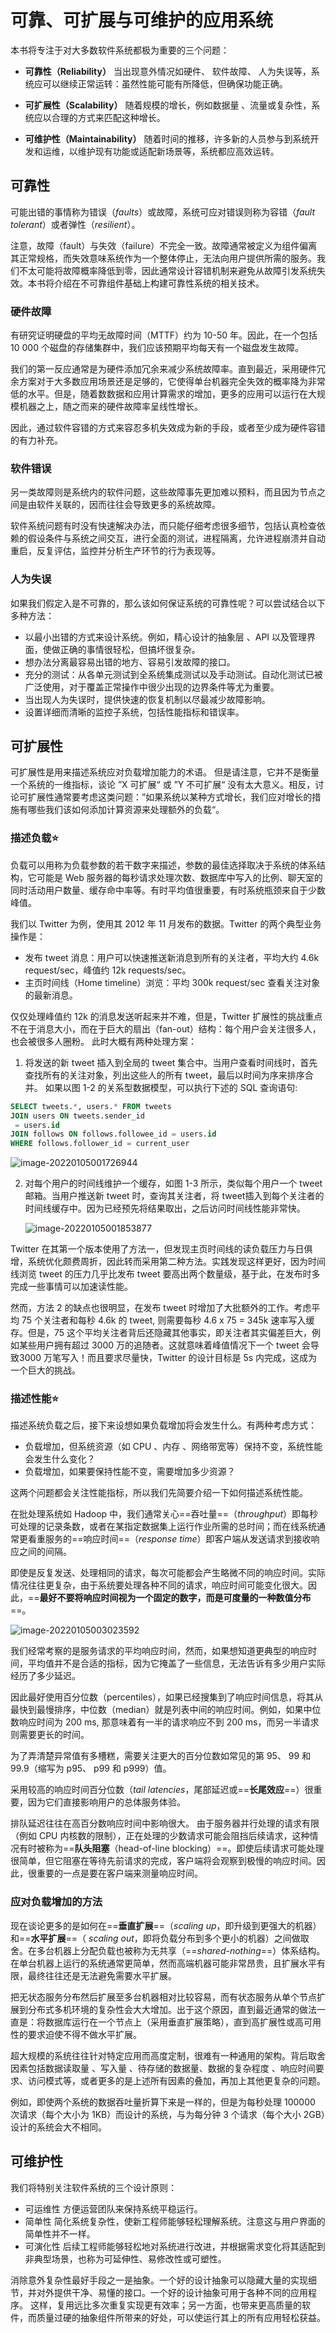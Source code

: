# 可靠、可扩展与可维护的应用系统

 本书将专注于对大多数软件系统都极为重要的三个问题：

* **可靠性（Reliability）**
  当出现意外情况如硬件、 软件故障、 人为失误等，系统应可以继续正常运转：虽然性能可能有所降低，但确保功能正确。 

* **可扩展性（Scalability）**
  随着规模的增长，例如数据量 、流量或复杂性，系统应以合理的方式来匹配这种增长。

* **可维护性（Maintainability）**
  随着时间的推移，许多新的人员参与到系统开发和运维，以维护现有功能或适配新场景等，系统都应高效运转。

## 可靠性

可能出错的事情称为错误（*faults*）或故障，系统可应对错误则称为容错（*fault tolerant*）或者弹性（*resilient*）。

注意，故障（fault）与失效（failure）不完全一致。故障通常被定义为组件偏离其正常规格，而失效意味系统作为一个整体停止，无法向用户提供所需的服务。我们不太可能将故障概率降低到零，因此通常设计容错机制来避免从故障引发系统失效。本书将介绍在不可靠组件基础上构建可靠性系统的相关技术。

### 硬件故障

有研究证明硬盘的平均无故障时间（MTTF）约为 10-50 年。因此，在一个包括 10 000 个磁盘的存储集群中，我们应该预期平均每天有一个磁盘发生故障。

我们的第一反应通常是为硬件添加冗余来减少系统故障率。直到最近，采用硬件冗余方案对于大多数应用场景还是足够的，它使得单台机器完全失效的概率降为非常低的水平。但是，随着数数据和应用计算需求的增加，更多的应用可以运行在大规模机器之上，随之而来的硬件故障率呈线性增长。

因此，通过软件容错的方式来容忍多机失效成为新的手段，或者至少成为硬件容错的有力补充。 

### 软件错误

另一类故障则是系统内的软件问题，这些故障事先更加难以预料，而且因为节点之间是由软件关联的，因而往往会导致更多的系统故障。

软件系统问题有时没有快速解决办法，而只能仔细考虑很多细节，包括认真检查依赖的假设条件与系统之间交互，进行全面的测试，进程隔离，允许进程崩溃并自动重启，反复评估，监控并分析生产环节的行为表现等。 

### 人为失误

如果我们假定入是不可靠的，那么该如何保证系统的可靠性呢？可以尝试结合以下多种方法：

* 以最小出错的方式来设计系统。例如，精心设计的抽象层 、API 以及管理界面，使做正确的事情很轻松，但搞坏很复杂。
* 想办法分离最容易出错的地方、容易引发故障的接口。
* 充分的测试：从各单元测试到全系统集成测试以及手动测试。自动化测试已被广泛使用，对于覆盖正常操作中很少出现的边界条件等尤为重要。
* 当出现人为失误时，提供快速的恢复机制以尽最减少故障影响。
* 设置详细而清晰的监控子系统，包括性能指标和错误率。

## 可扩展性

可扩展性是用来描述系统应对负载增加能力的术语。 但是请注意，它并不是衡量一个系统的一维指标，谈论 ”X 可扩展“ 或 ”Y 不可扩展“ 没有太大意义。相反，讨论可扩展性通常要考虑这类问题：”如果系统以某种方式增长，我们应对增长的措施有哪些我们该如何添加计算资源来处理额外的负载“。

### 描述负载⭐

负载可以用称为负载参数的若干数字来描述，参数的最佳选择取决于系统的体系结构，它可能是 Web 服务器的每秒请求处理次数、数据库中写入的比例、聊天室的同时活动用户数量、缓存命中率等。有时平均值很重要，有时系统瓶颈来自于少数峰值。

我们以 Twitter 为例，使用其 2012 年 11 月发布的数据。Twitter 的两个典型业务操作是：

* 发布 tweet 消息：用户可以快速推送新消息到所有的关注者，平均大约 4.6k request/sec，峰值约 12k requests/sec。
* 主页时间线（Home timeline）浏览：平均 300k request/sec 查看关注对象的最新消息。

仅仅处理峰值约 12k 的消息发送听起来并不难，但是，Twitter 扩展性的挑战重点不在于消息大小，而在于巨大的扇出（fan-out）结构：每个用户会关注很多人， 也会被很多人圈粉。 此时大概有两种处理方案：

1. 将发送的新 tweet 插入到全局的 tweet 集合中。当用户查看时间线时，首先查找所有的关注对象，列出这些人的所有 tweet，最后以时间为序来排序合并。 如果以图 1-2 的关系型数据模型，可以执行下述的 SQL 查询语句:

```sql
SELECT tweets.*, users.* FROM tweets
JOIN users ON tweets.sender_id
 = users.id
JOIN follows ON follows.followee_id = users.id
WHERE follows.follower_id = current_user
```

![image-20220105001726944](https://littleneko.oss-cn-beijing.aliyuncs.com/img/image-20220105001726944.png)

2. 对每个用户的时间线维护一个缓存，如图 1-3 所示，类似每个用户一个 tweet 邮箱。当用户推送新 tweet 时，查询其关注者，将 tweet插入到每个关注者的时间线缓存中。因为已经预先将结果取出，之后访问时间线性能非常快。

   ![image-20220105001853877](https://littleneko.oss-cn-beijing.aliyuncs.com/img/image-20220105001853877.png)

Twitter 在其第一个版本使用了方法一，但发现主页时间线的读负载压力与日俱增，系统优化颇费周折，因此转而采用第二种方法。实践发现这样更好，因为时间线浏览 tweet 的压力几乎比发布 tweet 要高出两个数量级，基于此，在发布时多完成一些事情可以加速读性能。

然而，方法 2 的缺点也很明显，在发布 tweet 时增加了大批额外的工作。考虑平均 75 个关注者和每秒 4.6k 的 tweet, 则需要每秒 4.6 x 75 = 345k 速率写入缓存。但是，75 这个平均关注者背后还隐藏其他事实，即关注者其实偏差巨大，例如某些用户拥有超过 3000 万的追随者。这就意味着峰值情况下一个 tweet 会导致3000 万笔写入！而且要求尽量快，Twitter 的设计目标是 5s 内完成，这成为一个巨大的挑战。

### 描述性能⭐

描述系统负载之后，接下来设想如果负载增加将会发生什么。有两种考虑方式：

* 负载增加，但系统资源（如 CPU 、内存 、网络带宽等）保持不变，系统性能会发生什么变化？
* 负载增加，如果要保持性能不变，需要增加多少资源？

这两个问题都会关注性能指标，所以我们先简要介绍一下如何描述系统性能。

在批处理系统如 Hadoop 中，我们通常关心==吞吐量==（*throughput*）即每秒可处理的记录条数，或者在某指定数据集上运行作业所需的总时间；而在线系统通常更看重服务的==响应时间==（*response time*）即客户端从发送请求到接收响应之间的间隔。

即使是反复发送、处理相同的请求，每次可能都会产生略微不同的响应时间。实际情况往往更复杂，由于系统要处理各种不同的请求，响应时间可能变化很大。因此，==**最好不要将响应时间视为一个固定的数字，而是可度量的一种数值分布**==。

![image-20220105003023592](https://littleneko.oss-cn-beijing.aliyuncs.com/img/image-20220105003023592.png)

我们经常考察的是服务请求的平均响应时间，然而，如果想知道更典型的响应时间，平均值并不是合适的指标，因为它掩盖了一些信息，无法告诉有多少用户实际经历了多少延迟。

因此最好使用百分位数（percentiles），如果已经搜集到了响应时间信息，将其从最快到最慢排序，中位数（median）就是列表中间的响应时间。例如，如果中位数响应时间为 200 ms, 那意味着有一半的请求响应不到 200 ms，而另一半请求则需要更长的时间。

为了弄清楚异常值有多槽糕，需要关注更大的百分位数如常见的第 95、 99 和 99.9（缩写为 p95、 p99 和 p999）值。 

采用较高的响应时间百分位数（*tail latencies*，尾部延迟或==**长尾效应**==）很重要，因为它们直接影响用户的总体服务体验。

排队延迟往往在高百分数响应时间中影响很大。 由于服务器并行处理的请求有限（例如 CPU 内核数的限制），正在处理的少数请求可能会阻挡后续请求，这种情况有时被称为==**队头阻塞**（head-of-line blocking）==。即使后续请求可能处理很简单，但它阻塞在等待先前请求的完成，客户端将会观察到极慢的响应时间。因此，很重要的一点是要在客户端来测量响应时间。

### 应对负载增加的方法

现在谈论更多的是如何在==**垂直扩展**==（*scaling up*，即升级到更强大的机器）和==**水平扩展**==（ *scaling out*，即将负载分布到多个更小的机器）之间做取舍。在多台机器上分配负载也被称为无共享（==*shared-nothing*==）体系结构。在单台机器上运行的系统通常更简单，然而高端机器可能非常昂贵，且扩展水平有限，最终往往还是无法避免需要水平扩展。 

把无状态服务分布然后扩展至多台机器相对比较容易，而有状态服务从单个节点扩展到分布式多机环境的复杂性会大大增加。出于这个原因，直到最近通常的做法一直是：将数据库运行在一个节点上（采用垂直扩展策略），直到高扩展性或高可用性的要求迫使不得不做水平扩展。

超大规模的系统往往针对特定应用而高度定制，很难有一种通用的架构。背后取舍因素包括数据读取量 、写入量 、待存储的数据量、数据的复杂程度 、响应时间要求、访问模式等，或者更多的是上述所有因素的叠加，再加上其他更复杂的问题。

例如，即使两个系统的数据吞吐量折算下来是一样的，但是为每秒处理 100000 次请求（每个大小为 1KB）而设计的系统，与为每分钟 3 个请求（每个大小 2GB）设计的系统会大不相同。

## 可维护性

我们将特别关注软件系统的三个设计原则：

* 可运维性
  方便运营团队来保持系统平稳运行。
* 简单性
  简化系统复杂性，使新工程师能够轻松理解系统。注意这与用户界面的简单性并不一样。
* 可演化性
  后续工程师能够轻松地对系统进行改进，并根据需求变化将其适配到非典型场景，也称为可延伸性、易修改性或可塑性。

消除意外复杂性最好手段之一是抽象。一个好的设计抽象可以隐藏大量的实现细节，并对外提供干净、易懂的接口。一个好的设计抽象可用于各种不同的应用程序。 这样，复用远比多次重复实现更有效率；另一方面，也带来更高质量的软件，而质量过硬的抽象组件所带来的好处，可以使运行其上的所有应用轻松获益。
